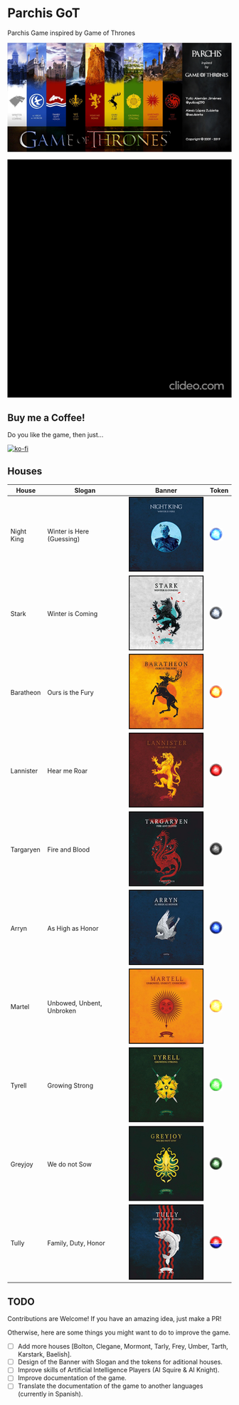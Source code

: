 # Parchis GoT

Parchis Game inspired by Game of Thrones

![Credits](/src/Images/Backs/Creditos.jpg)

![Preview](/src/Images/preview_speed.gif)


## Buy me a Coffee!
Do you like the game, then just...

[![ko-fi](https://uploads-ssl.webflow.com/5c14e387dab576fe667689cf/61e11d503cc13747866d338b_Button-2-p-500.png)](https://ko-fi.com/I3I6E2IVO)

## Houses

House|Slogan|Banner|Token
-----|------|------|-----
Night King|Winter is Here (Guessing)|![Night King](/src/Images/Houses/1.jpg)|![Night King](/src/Images/Tokens/1.png)
Stark|Winter is Coming|![Stark](/src/Images/Houses/2.jpg)|![Stark](/src/Images/Tokens/2.png)
Baratheon|Ours is the Fury|![Baratheon](/src/Images/Houses/3.jpg)|![Baratheon](/src/Images/Tokens/3.png)
Lannister|Hear me Roar|![Lannister](/src/Images/Houses/4.jpg)|![Lannister](/src/Images/Tokens/4.png)
Targaryen|Fire and Blood|![Targaryen](/src/Images/Houses/5.jpg)|![Targaryen](/src/Images/Tokens/5.png)
Arryn|As High as Honor|![Arryn](/src/Images/Houses/6.jpg)|![Arryn](/src/Images/Tokens/6.png)
Martel|Unbowed, Unbent, Unbroken|![Martell](/src/Images/Houses/7.jpg)|![Martell](/src/Images/Tokens/7.png)
Tyrell|Growing Strong|![Tyrell](/src/Images/Houses/8.jpg)|![Tyrell](/src/Images/Tokens/8.png)
Greyjoy|We do not Sow|![Greyjoy](/src/Images/Houses/9.jpg)|![Greyjoy](/src/Images/Tokens/9.png)
Tully|Family, Duty, Honor|![Tully](/src/Images/Houses/10.jpg)|![Tully](/src/Images/Tokens/10.png)


## TODO

Contributions are Welcome!
If you have an amazing idea, just make a PR!

Otherwise, here are some things you might want to do to improve the game.

- [ ] Add more houses [Bolton, Clegane, Mormont, Tarly, Frey, Umber, Tarth, Karstark, Baelish].
- [ ] Design of the Banner with Slogan and the tokens for aditional houses.
- [ ] Improve skills of Artificial Intelligence Players (AI Squire & AI Knight).
- [ ] Improve documentation of the game.
- [ ] Translate the documentation of the game to another languages (currently in Spanish).
